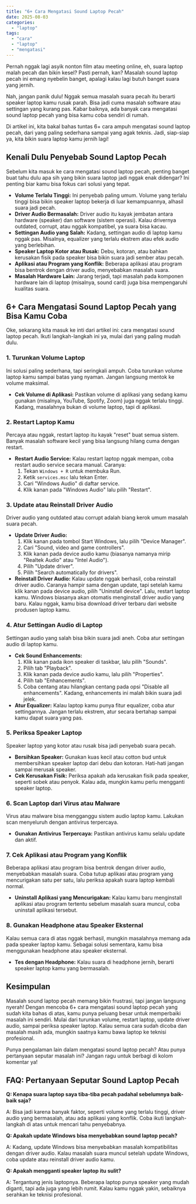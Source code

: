 ```yaml
---
title: "6+ Cara Mengatasi Sound Laptop Pecah"
date: 2025-08-03
categories: 
  - "laptop"
tags: 
  - "cara"
  - "laptop"
  - "mengatasi"
---
```


Pernah nggak lagi asyik nonton film atau meeting online, eh, suara laptop malah pecah dan bikin kesel? Pasti pernah, kan? Masalah sound laptop pecah ini emang nyebelin banget, apalagi kalau lagi butuh banget suara yang jernih.

Nah, jangan panik dulu! Nggak semua masalah suara pecah itu berarti speaker laptop kamu rusak parah. Bisa jadi cuma masalah software atau settingan yang kurang pas. Kabar baiknya, ada banyak cara mengatasi sound laptop pecah yang bisa kamu coba sendiri di rumah.

Di artikel ini, kita bakal bahas tuntas 6+ cara ampuh mengatasi sound laptop pecah, dari yang paling sederhana sampai yang agak teknis. Jadi, siap-siap ya, kita bikin suara laptop kamu jernih lagi!

## Kenali Dulu Penyebab Sound Laptop Pecah

Sebelum kita masuk ke cara mengatasi sound laptop pecah, penting banget buat tahu dulu apa sih yang bikin suara laptop jadi nggak enak didengar? Ini penting biar kamu bisa fokus cari solusi yang tepat.

- **Volume Terlalu Tinggi:** Ini penyebab paling umum. Volume yang terlalu tinggi bisa bikin speaker laptop bekerja di luar kemampuannya, alhasil suara jadi pecah.
- **Driver Audio Bermasalah:** Driver audio itu kayak jembatan antara hardware (speaker) dan software (sistem operasi). Kalau drivernya outdated, corrupt, atau nggak kompatibel, ya suara bisa kacau.
- **Settingan Audio yang Salah:** Kadang, settingan audio di laptop kamu nggak pas. Misalnya, equalizer yang terlalu ekstrem atau efek audio yang berlebihan.
- **Speaker Laptop Kotor atau Rusak:** Debu, kotoran, atau bahkan kerusakan fisik pada speaker bisa bikin suara jadi sember atau pecah.
- **Aplikasi atau Program yang Konflik:** Beberapa aplikasi atau program bisa bentrok dengan driver audio, menyebabkan masalah suara.
- **Masalah Hardware Lain:** Jarang terjadi, tapi masalah pada komponen hardware lain di laptop (misalnya, sound card) juga bisa mempengaruhi kualitas suara.

## 6+ Cara Mengatasi Sound Laptop Pecah yang Bisa Kamu Coba

Oke, sekarang kita masuk ke inti dari artikel ini: cara mengatasi sound laptop pecah. Ikuti langkah-langkah ini ya, mulai dari yang paling mudah dulu.

### 1\. Turunkan Volume Laptop

Ini solusi paling sederhana, tapi seringkali ampuh. Coba turunkan volume laptop kamu sampai batas yang nyaman. Jangan langsung mentok ke volume maksimal.

- **Cek Volume di Aplikasi:** Pastikan volume di aplikasi yang sedang kamu gunakan (misalnya, YouTube, Spotify, Zoom) juga nggak terlalu tinggi. Kadang, masalahnya bukan di volume laptop, tapi di aplikasi.

### 2\. Restart Laptop Kamu

Percaya atau nggak, restart laptop itu kayak "reset" buat semua sistem. Banyak masalah software kecil yang bisa langsung hilang cuma dengan restart.

- **Restart Audio Service:** Kalau restart laptop nggak mempan, coba restart audio service secara manual. Caranya:
    1. Tekan `Windows + R` untuk membuka Run.
    2. Ketik `services.msc` lalu tekan Enter.
    3. Cari "Windows Audio" di daftar service.
    4. Klik kanan pada "Windows Audio" lalu pilih "Restart".

### 3\. Update atau Reinstall Driver Audio

Driver audio yang outdated atau corrupt adalah biang kerok umum masalah suara pecah.

- **Update Driver Audio:**
    1. Klik kanan pada tombol Start Windows, lalu pilih "Device Manager".
    2. Cari "Sound, video and game controllers".
    3. Klik kanan pada device audio kamu (biasanya namanya mirip "Realtek Audio" atau "Intel Audio").
    4. Pilih "Update driver".
    5. Pilih "Search automatically for drivers".
- **Reinstall Driver Audio:** Kalau update nggak berhasil, coba reinstall driver audio. Caranya hampir sama dengan update, tapi setelah kamu klik kanan pada device audio, pilih "Uninstall device". Lalu, restart laptop kamu. Windows biasanya akan otomatis menginstall driver audio yang baru. Kalau nggak, kamu bisa download driver terbaru dari website produsen laptop kamu.

### 4\. Atur Settingan Audio di Laptop

Settingan audio yang salah bisa bikin suara jadi aneh. Coba atur settingan audio di laptop kamu.

- **Cek Sound Enhancements:**
    1. Klik kanan pada ikon speaker di taskbar, lalu pilih "Sounds".
    2. Pilih tab "Playback".
    3. Klik kanan pada device audio kamu, lalu pilih "Properties".
    4. Pilih tab "Enhancements".
    5. Coba centang atau hilangkan centang pada opsi "Disable all enhancements". Kadang, enhancements ini malah bikin suara jadi jelek.
- **Atur Equalizer:** Kalau laptop kamu punya fitur equalizer, coba atur settingannya. Jangan terlalu ekstrem, atur secara bertahap sampai kamu dapat suara yang pas.

### 5\. Periksa Speaker Laptop

Speaker laptop yang kotor atau rusak bisa jadi penyebab suara pecah.

- **Bersihkan Speaker:** Gunakan kuas kecil atau cotton bud untuk membersihkan speaker laptop dari debu dan kotoran. Hati-hati jangan sampai merusak speaker.
- **Cek Kerusakan Fisik:** Periksa apakah ada kerusakan fisik pada speaker, seperti sobek atau penyok. Kalau ada, mungkin kamu perlu mengganti speaker laptop.

### 6\. Scan Laptop dari Virus atau Malware

Virus atau malware bisa mengganggu sistem audio laptop kamu. Lakukan scan menyeluruh dengan antivirus terpercaya.

- **Gunakan Antivirus Terpercaya:** Pastikan antivirus kamu selalu update dan aktif.

### 7\. Cek Aplikasi atau Program yang Konflik

Beberapa aplikasi atau program bisa bentrok dengan driver audio, menyebabkan masalah suara. Coba tutup aplikasi atau program yang mencurigakan satu per satu, lalu periksa apakah suara laptop kembali normal.

- **Uninstall Aplikasi yang Mencurigakan:** Kalau kamu baru menginstall aplikasi atau program tertentu sebelum masalah suara muncul, coba uninstall aplikasi tersebut.

### 8\. Gunakan Headphone atau Speaker Eksternal

Kalau semua cara di atas nggak berhasil, mungkin masalahnya memang ada pada speaker laptop kamu. Sebagai solusi sementara, kamu bisa menggunakan headphone atau speaker eksternal.

- **Tes dengan Headphone:** Kalau suara di headphone jernih, berarti speaker laptop kamu yang bermasalah.

## Kesimpulan

Masalah sound laptop pecah memang bikin frustrasi, tapi jangan langsung nyerah! Dengan mencoba 6+ cara mengatasi sound laptop pecah yang sudah kita bahas di atas, kamu punya peluang besar untuk memperbaiki masalah ini sendiri. Mulai dari turunkan volume, restart laptop, update driver audio, sampai periksa speaker laptop. Kalau semua cara sudah dicoba dan masalah masih ada, mungkin saatnya kamu bawa laptop ke teknisi profesional.

Punya pengalaman lain dalam mengatasi sound laptop pecah? Atau punya pertanyaan seputar masalah ini? Jangan ragu untuk berbagi di kolom komentar ya!

## FAQ: Pertanyaan Seputar Sound Laptop Pecah

**Q: Kenapa suara laptop saya tiba-tiba pecah padahal sebelumnya baik-baik saja?**

A: Bisa jadi karena banyak faktor, seperti volume yang terlalu tinggi, driver audio yang bermasalah, atau ada aplikasi yang konflik. Coba ikuti langkah-langkah di atas untuk mencari tahu penyebabnya.

**Q: Apakah update Windows bisa menyebabkan sound laptop pecah?**

A: Kadang, update Windows bisa menyebabkan masalah kompatibilitas dengan driver audio. Kalau masalah suara muncul setelah update Windows, coba update atau reinstall driver audio kamu.

**Q: Apakah mengganti speaker laptop itu sulit?**

A: Tergantung jenis laptopnya. Beberapa laptop punya speaker yang mudah diganti, tapi ada juga yang lebih rumit. Kalau kamu nggak yakin, sebaiknya serahkan ke teknisi profesional.
